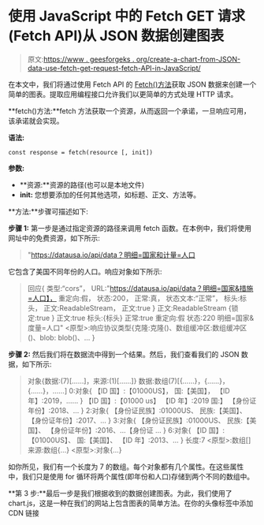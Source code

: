 # 使用 JavaScript 中的 Fetch GET 请求(Fetch API)从 JSON 数据创建图表

> 原文:[https://www . geesforgeks . org/create-a-chart-from-JSON-data-use-fetch-get-request-fetch-API-in-JavaScript/](https://www.geeksforgeeks.org/create-a-chart-from-json-data-using-fetch-get-request-fetch-api-in-javascript/)

在本文中，我们将通过使用 Fetch API 的 [Fetch()方法](https://www.geeksforgeeks.org/javascript-fetch-method/)获取 JSON 数据来创建一个简单的图表。提取应用编程接口允许我们以更简单的方式处理 HTTP 请求。

**fetch()方法:**fetch 方法获取一个资源，从而返回一个承诺，一旦响应可用，该承诺就会实现。

**语法:**

```
const response = fetch(resource [, init])
```

**参数:**

*   **资源:**资源的路径(也可以是本地文件)
*   **init:** 您想要添加的任何其他选项，如标题、正文、方法等。

**方法:**步骤可描述如下:

**步骤 1:** 第一步是通过指定资源的路径来调用 fetch 函数。在本例中，我们将使用网址中的免费资源，如下所示:

> "https://datausa.io/api/data？明细=国家和计量=人口

它包含了美国不同年份的人口。响应对象如下所示:

> 回应{
> 类型:“cors”，
> URL:"https://datausa.io/api/data？明细=国家&措施=人口】，
> 重定向:假，
> 状态:200，
> 正常:真，
> 状态文本:“正常”，
> 标头:标头，
> 正文:ReadableStream，
> 正文:true
> }
> 正文:ReadableStream {锁定:true }
> 正文:true
> 标头:{标头}
> 正常:true
> 重定向:假
> 状态:220 明细=国家&度量=人口"
> <原型>:响应协议类型{克隆:克隆()、数组缓冲区:数组缓冲区()、blob: blob()、… }

**步骤 2:** 然后我们将在数据流中得到一个结果。然后，我们查看我们的 JSON 数据，如下所示:

> 对象{数据:(7)[……]，来源:(1)[……]}
> 数据:数组(7)[{……}，{……}，{……}，……]
> 0:对象{
> 【ID 国】:【01000US】，
> 国:【美国】，
> 【ID 年】:2019，……
> }
> 【ID 国】:【01000 us】
> 【ID 年】:2019
> 国:】
> 【身份证年份】:2018、…
> }
> 2:对象{
> 【身份证民族】:01000US、
> 民族:【美国】、
> 【身份证年份】:2017、…
> }
> 3:对象{
> 【身份证民族】:01000US、
> 民族:【美国】、
> 【身份证年份】:2016、…【身份证 …
> }
> 6:对象{
> 【ID 国】:【01000US】、
> 国:【美国】、
> 【ID 年】:2013、…
> }
> 长度:7
> <原型>:数组[]
> 来源:数组{…}
> <原型>:对象{…}

如你所见，我们有一个长度为 7 的数组。每个对象都有几个属性。在这些属性中，我们只是使用 for 循环将两个属性(即年份和人口)存储到两个不同的数组中。

**第 3 步:**最后一步是我们根据收到的数据创建图表。为此，我们使用了 chart.js，这是一种在我们的网站上包含图表的简单方法。在你的头像标签中添加 CDN 链接